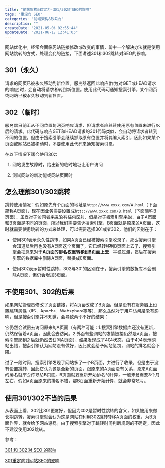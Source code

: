 ```yaml
---
title: "前端架构&软实力-301/302对SEO的影响"
tags: "重定向 SEO"
categories: "前端架构&软实力"
description: ""
createDate: "2021-05-06 02:55:44"
updateDate: "2021-06-12 12:41:03"
---
```



网站优化中，经常会面临网站链接修改或改变的事情，其中一个解决办法就是使用网站跳转的方式，处理变化的链接，下面讲述301和302跳转对SEO的影响。

## 301（永久）

请求的网页已被永久移动到新位置。服务器返回此响应(作为对GET或HEAD请求的响应)时，会自动将请求者转到新位置。使用此代码可通知搜索引擎，某个网页或网站已被永久移动到新位置。

## 302（临时）

服务器目前正从不同位置的网页响应请求，但请求者应继续使用原有位置来进行以后的请求。此代码与响应GET和HEAD请求的301代码类似，会自动将请求者转到不同的位置。但由于搜索引擎会继续抓取原有位置并将其编入索引，因此如果某个页面或网站已被移动时，不要使用此代码来通知搜索引擎。

在以下情况下适合使用302:

1. 网站发生故障时，给出新的临时地址让用户访问

2. 测试网站的新功能或网站页面时

## 怎么理解301/302跳转

跳转使用情况：假如原先有个页面的地址是`http://www.xxxx.com/A.html`（下面简称A页面），现在因业务需要设置成`http://www.xxxx.com/B.html`（下面简称B页面），虽然对于访问者来说没有任何区别，但是对于搜索引擎来说，由于A页面和B页面是不同的页面，所以我们需要告诉搜索引擎，B页面就是原来的A页面，这时就需要使用跳转的方式来处理，可以需要选择301或者302，他们的区别在于：

- 使用301表示永久性跳转，如果A页面已经被搜索引擎收录了，那么搜索引擎会知道以后再也没有A页面这个页面了，它已经转移到B页面上去了，搜索引擎会把原来对于**A页面的排名权重转移到B页面上去**，平稳过渡，然后在搜索引擎的数据库中删除A页面，替换成B页面。

- 使用302表示暂时性跳转，302与301的区别在于，搜索引擎的数据库不会删除A页面，但仍会增加B页面。

## 不使用301、302的后果

如果网站管理员修改了页面链接，将A页面改成了B页面，但是没有在服务器上设置跳转属性（IIS、Apache、Websphere等等），那么虽然对于用户访问是没有影响，但是搜索引擎并不知道，会导致两个不好的结果：

它仍然会试图去访问原来的A页面（有两种可能：1.搜索引擎数据库还没有更新，仍然保留着A页面，因此会去访问。2.外面有些网站的友情链接仍然是A页面，搜索引擎爬到之后就仍然去访问A页面），结果发现成了404状态，由于404表示网站出错，搜索引擎认为网站没有做好，因此就会给予网站惩罚，网站的排名就会下降。

过了一段时间，搜索引擎发现了网站多了一个B页面，并进行了收录，但是由于没有设置跳转，因此它认为这是全新的页面，跟原来的A页面没有关系，原来A页面的排名就不会传导给B页面，B页面就要重新开始排名的计算，一般来说需要3个月左右，假如A页面原来的排名不错，那B页面重新开始计算，就会非常吃亏。

## 使用301/302不当的后果

从表面上看，302比301更友好，但因为302是暂时性跳转的含义，如果被用来做长期跳转，搜索引擎就会认为这是网站在利用302跳转转移A页面的权重，为B页面作弊，就会给予网站惩罚。由于搜索引擎对于跳转时间判断规则的不确定，因此不建议使用302跳转。

参考：

[301 和 302 对 SEO 的影响](https://www.cnblogs.com/datang6777/p/7243088.html)

[301重定向对网站SEO的影响](https://www.feiniaomy.com/post/531.html)

